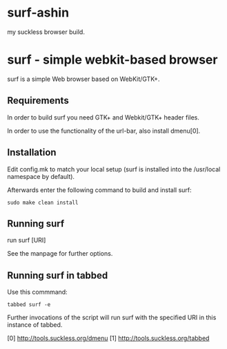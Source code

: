 # surf-ashin
my suckless browser build.

surf - simple webkit-based browser
==================================
surf is a simple Web browser based on WebKit/GTK+.

Requirements
------------
In order to build surf you need GTK+ and Webkit/GTK+ header files.

In order to use the functionality of the url-bar, also install dmenu[0].

Installation
------------
Edit config.mk to match your local setup (surf is installed into
the /usr/local namespace by default).

Afterwards enter the following command to build and install surf:

    sudo make clean install

Running surf
------------
run
	surf [URI]

See the manpage for further options.

Running surf in tabbed
----------------------
Use this commmand:

	tabbed surf -e

Further invocations of the script will run surf with the specified URI in this
instance of tabbed.

[0] http://tools.suckless.org/dmenu
[1] http://tools.suckless.org/tabbed
